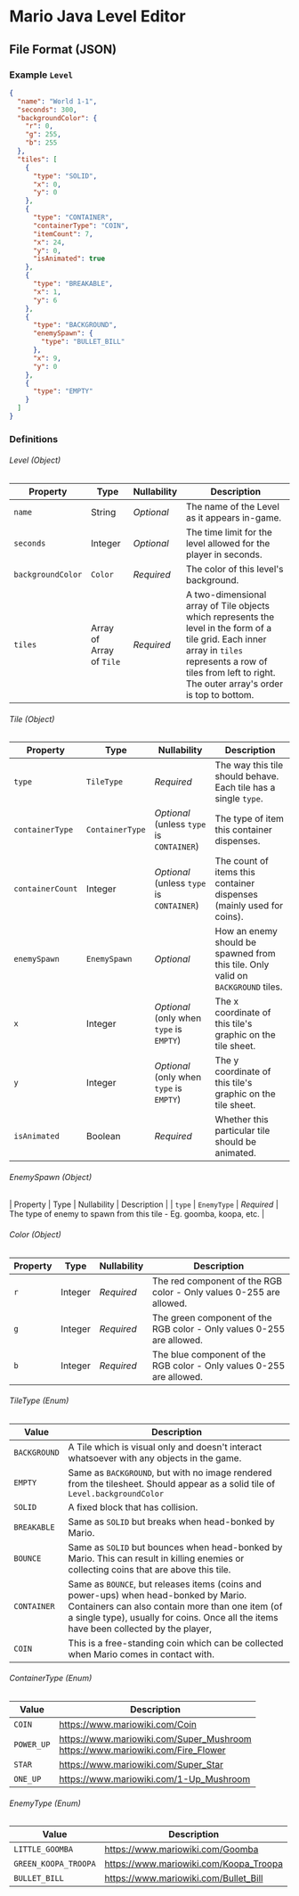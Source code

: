 # Mario Java Level Editor

## File Format (JSON)
### Example `Level`
```json
{
  "name": "World 1-1",
  "seconds": 300,
  "backgroundColor": {
    "r": 0,
    "g": 255,
    "b": 255
  },
  "tiles": [
    {
      "type": "SOLID",
      "x": 0,
      "y": 0
    },
    {
      "type": "CONTAINER",
      "containerType": "COIN",
      "itemCount": 7,
      "x": 24,
      "y": 0,
      "isAnimated": true
    },
    {
      "type": "BREAKABLE",
      "x": 1,
      "y": 6
    },
    {
      "type": "BACKGROUND",
      "enemySpawn": {
        "type": "BULLET_BILL"
      },
      "x": 9,
      "y": 0
    },
    {
      "type": "EMPTY"
    }
  ]
}
```

### Definitions

###### Level (Object)
| Property | Type | Nullability | Description |
| -------- | ---- | ----------- | ----------- |
| `name` | String |  _Optional_ | The name of the Level as it appears in-game. |
| `seconds` | Integer | _Optional_ | The time limit for the level allowed for the player in seconds. |
| `backgroundColor` | `Color` | _Required_ | The color of this level's background. |
| `tiles` | Array of Array of `Tile` | _Required_ | A two-dimensional array of Tile objects which represents the level in the form of a tile grid. Each inner array in `tiles` represents a row of tiles from left to right. The outer array's order is top to bottom. |

###### Tile (Object)
| Property | Type | Nullability | Description |
| -------- | ---- | ----------- | ----------- |
| `type` | `TileType` | _Required_ | The way this tile should behave. Each tile has a single `type`. |
| `containerType` | `ContainerType` | _Optional_ (unless `type` is `CONTAINER`) | The type of item this container dispenses. |
| `containerCount`| Integer | _Optional_ (unless `type` is `CONTAINER`) | The count of items this container dispenses (mainly used for coins). |
| `enemySpawn` | `EnemySpawn` | _Optional_ | How an enemy should be spawned from this tile. Only valid on `BACKGROUND` tiles. | 
| `x` | Integer | _Optional_ (only when `type` is `EMPTY`) | The x coordinate of this tile's graphic on the tile sheet. |
| `y` | Integer | _Optional_ (only when `type` is `EMPTY`) | The y coordinate of this tile's graphic on the tile sheet. |
| `isAnimated` | Boolean | _Required_ | Whether this particular tile should be animated. |

###### EnemySpawn (Object)
| Property | Type | Nullability | Description |
| `type` | `EnemyType` | _Required_ | The type of enemy to spawn from this tile - Eg. goomba, koopa, etc. |

###### Color (Object)
| Property | Type | Nullability | Description |
| -------- | ---- | ----------- | ----------- |
| `r` | Integer | _Required_ | The red component of the RGB color - Only values 0-255 are allowed. |
| `g` | Integer | _Required_ | The green component of the RGB color - Only values 0-255 are allowed. |
| `b` | Integer | _Required_ | The blue component of the RGB color - Only values 0-255 are allowed. |

###### TileType (Enum)
| Value | Description |
| ----- | ----------- |
| `BACKGROUND` | A Tile which is visual only and doesn't interact whatsoever with any objects in the game. | 
| `EMPTY` | Same as `BACKGROUND`, but with no image rendered from the tilesheet. Should appear as a solid tile of `Level.backgroundColor` |
| `SOLID` | A fixed block that has collision. | 
| `BREAKABLE` | Same as `SOLID` but breaks when head-bonked by Mario. |
| `BOUNCE` | Same as `SOLID` but bounces when head-bonked by Mario. This can result in killing enemies or collecting coins that are above this tile. |
| `CONTAINER` | Same as `BOUNCE`, but releases items (coins and power-ups) when head-bonked by Mario. Containers can also contain more than one item (of a single type), usually for coins. Once all the items have been collected by the player, | the container will chang| it's appearance and become solid. |
| `COIN` | This is a free-standing coin which can be collected when Mario comes in contact with. |

###### ContainerType (Enum)
| Value | Description |
| ----- | ----------- |
| `COIN` | https://www.mariowiki.com/Coin |
| `POWER_UP` | https://www.mariowiki.com/Super_Mushroom </br> https://www.mariowiki.com/Fire_Flower |
| `STAR` | https://www.mariowiki.com/Super_Star |
| `ONE_UP` | https://www.mariowiki.com/1-Up_Mushroom |

###### EnemyType (Enum)
| Value | Description |
| ----- | ----------- |
| `LITTLE_GOOMBA` | https://www.mariowiki.com/Goomba |
| `GREEN_KOOPA_TROOPA` | https://www.mariowiki.com/Koopa_Troopa |
| `BULLET_BILL` | https://www.mariowiki.com/Bullet_Bill |